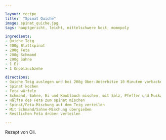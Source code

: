 ```yaml
---

layout: recipe
title:  "Spinat Quiche"
image: spinat_quiche.jpg
tags: hauptgericht, leicht, mittelschwere kost, monopoly

ingredients:
- Quiche Teig
- 400g Blattspinat
- 200g Feta
- 200g Schmand
- 200g Sahne
- 1 Ei
- 1 Knoblauchzehe

directions:
- Quiche Teig auslegen und bei 200g Ober-Unterhitze 10 Minuten vorbacken
- Spinat kochen
- Feta würfeln
- Schmand, Sahne, Ei und Knoblauch mischen, mit Salz, Pfeffer und Muskatnuss abschmecken
- Hälfte des Feta zum spinat mischen
- Spinat/Feta-Mischung auf dem Teig verteilen
- Mit Schmand/Sahne-Mischung übergießen
- Restlichen Feta drüber verteilen

---
```


Rezept von Oli.